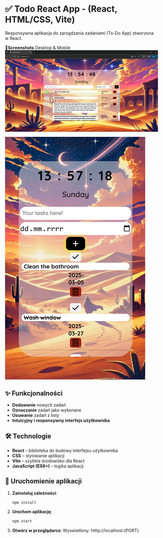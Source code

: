 # ✅ Todo React App  - (React, HTML/CSS, Vite)

Responsywna aplikacja do zarządzania zadaniami (To-Do App) stworzona w React.

🎨**Screenshots** Desktop & Mobile
 ![Screenshot Desktop](./screenshots/desktop.png)

![Screenshot Mobile](./screenshots/mobile.png)

## ✨ Funkcjonalności
* **Dodawanie** nowych zadań
* **Oznaczanie** zadań jako wykonane
* **Usuwanie** zadań z listy
* **Intuicyjny i responsywny interfejs użytkownika**

## 🛠 Technologie
* **React** – biblioteka do budowy interfejsu użytkownika
* **CSS** – stylowanie aplikacji
* **Vite** – szybkie środowisko dla React
* **JavaScript (ES6+)** – logika aplikacji

## 🚀 Uruchomienie aplikacji
1. **Zainstaluj zależności**:
   ```sh
   npm install
2. **Urochom aplikację**:
   ```sh
   npm start
3. **Otwórz w przeglądarce**:
   Wyswietlony: htttp://localhost:{PORT}
